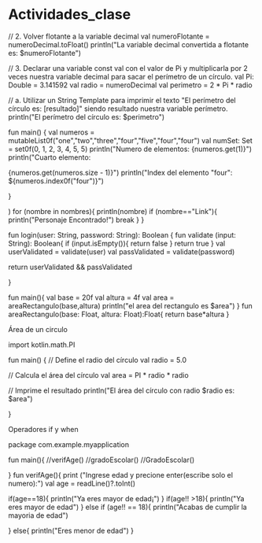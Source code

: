 # Actividades_clase
// 2. Volver flotante a la variable decimal
val numeroFlotante = numeroDecimal.toFloat()
println("La variable decimal convertida a flotante es: $numeroFlotante")

// 3. Declarar una variable const val con el valor de Pi y multiplicarla por 2 veces nuestra variable decimal para sacar el perímetro de un círculo.
val Pi: Double = 3.141592
val radio = numeroDecimal
val perimetro = 2 * Pi * radio

// a. Utilizar un String Template para imprimir el texto "El perímetro del círculo es: [resultado]" siendo resultado nuestra variable perímetro.
println("El perímetro del círculo es: $perimetro")

fun main() { val numeros = mutableList0f("one","two","three","four","five","four","four") val numSet: Set = set0f(0, 1, 2, 3, 4, 5, 5) println("Numero de elementos: {numeros.get(1)}") println("Cuarto elemento:

{numeros.get(numeros.size - 1)}") println("Index del elemento "four": ${numeros.index0f("four")}")

}

)
for (nombre in nombres){
    println(nombre)
    if (nombre=="Link"){
        println("Personaje Encontrado!")
        break
    }
}

fun login(user: String, password: String): Boolean { fun validate (input: String): Boolean{ if (input.isEmpty()){ return false } return true } val userValidated = validate(user) val passValidated = validate(password)

return userValidated && passValidated

}

fun main(){ val base = 20f val altura = 4f val area = areaRectangulo(base,altura) println("el area del rectangulo es $area") } fun areaRectangulo(base: Float, altura: Float):Float{ return base*altura }

Área de un circulo

import kotlin.math.PI

fun main() { // Define el radio del círculo val radio = 5.0

// Calcula el área del círculo
val area = PI * radio * radio

// Imprime el resultado
println("El área del círculo con radio $radio es: $area")

}

Operadores if y when

package com.example.myapplication

fun main(){ //verifAge() //gradoEscolar() //GradoEscolar()

} fun verifAge(){ print ("Ingrese edad y precione enter(escribe solo el numero):") val age = readLine()?.toInt()

if(age==18){ println("Ya eres mayor de edad¡") } if(age!! >18){ println("Ya eres mayor de edad") } else if (age!! == 18){ println("Acabas de cumplir la mayoria de edad")

} else{ println("Eres menor de edad") }
